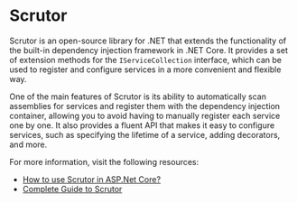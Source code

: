 # Scrutor

Scrutor is an open-source library for .NET that extends the functionality of the built-in dependency injection framework in .NET Core. It provides a set of extension methods for the `IServiceCollection` interface, which can be used to register and configure services in a more convenient and flexible way.

One of the main features of Scrutor is its ability to automatically scan assemblies for services and register them with the dependency injection container, allowing you to avoid having to manually register each service one by one. It also provides a fluent API that makes it easy to configure services, such as specifying the lifetime of a service, adding decorators, and more.

For more information, visit the following resources:

- [How to use Scrutor in ASP.Net Core?](https://www.infoworld.com/article/3321356/how-to-use-scrutor-in-aspnet-core.html)
- [Complete Guide to Scrutor](https://andrewlock.net/using-scrutor-to-automatically-register-your-services-with-the-asp-net-core-di-container/)

